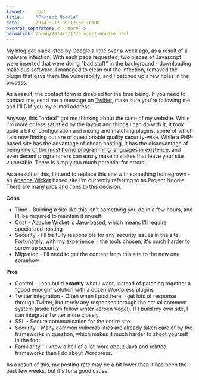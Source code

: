 ```yaml
---
layout:    post
title:     "Project Noodle"
date:      2014-3-17 09:12:35 +0100
excerpt_separator: <!--more-->
permalink: /blog/2014/3/17/project-noodle.html
---
```


My blog got blacklisted by Google a little over a week ago, as a result of a malware infection. With each page requested, two pieces of Javascript were inserted that were doing &quot;bad stuff&quot; in the background - downloading malicious software. I managed to clean out the infection, removed the plugin that gave them the vulnerability, and I patched up a few holes in the process.

<!--more-->
As a result, the contact form is disabled for the time being. If you need to contact me, send me a message on [Twitter](http://twitter.com/JSteenbeeke), make sure you're following me and I'll DM you my e-mail address.

Anyway, this &quot;ordeal&quot; got me thinking about the state of my website. While I'm more or less satisfied by the layout and things I can do with it, it took quite a bit of configuration and mixing and matching plugins, some of which I am now finding out are of questionable quality security-wise. While a PHP-based site has the advantage of cheap hosting, it has the disadvantage of being [one of the most horrid programming languages in existence](http://me.veekun.com/blog/2012/04/09/php-a-fractal-of-bad-design/), and even decent programmers can easily make mistakes that leave your site vulnerable. There is simply too much potential for errors.

As a result of this, I intend to replace this site with something homegrown - an [Apache Wicket](http://wicket.apache.org/) based site I'm currently referring to as Project Noodle. There are many pros and cons to this decision.

**Cons**
* Time - Building a site like this isn't something you do in a few hours, and I'll be required to maintain it myself
* Cost - Apache Wicket is Java-based, which means I'll require specialized hosting
* Security - I'll be fully responsible for any security issues in the site. Fortunately, with my experience + the tools chosen, it's much harder to screw up security
* Migration - I'll need to get the content from this site to the new one somehow

**Pros**
* Control - I can build **exactly** what I want, instead of patching together a &quot;good enough&quot; solution with a dozen Wordpress plugins
* Twitter integration - Often when I post here, I get lots of response through Twitter, but rarely any responses through the actual comment system (aside from fellow writer Jeroen Vogel). If I build my own site, I can integrate Twitter more closely.
* SSL - Secure communication for the entire site
* Security - Many common vulnerabilities are already taken care of by the frameworks in question, which makes it much harder to shoot yourself in the foot
* Familiarity - I know a hell of a lot more about Java and related frameworks than I do about Wordpress.

As a result of this, my posting rate may be a bit lower than it has been the past few weeks, but it's for a good cause.
